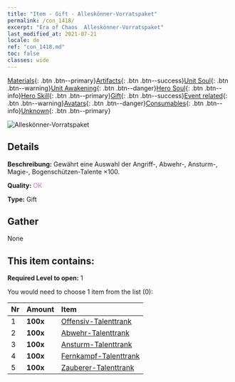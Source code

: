 ```yaml
---
title: "Item - Gift - Alleskönner-Vorratspaket"
permalink: /con_1418/
excerpt: "Era of Chaos  Alleskönner-Vorratspaket"
last_modified_at: 2021-07-21
locale: de
ref: "con_1418.md"
toc: false
classes: wide
---
```

 [Materials](/ItemsDE/){: .btn .btn--primary}[Artifacts](/ItemsDE/Artifacts/){: .btn .btn--success}[Unit Soul](/ItemsDE/UnitSoul/){: .btn .btn--warning}[Unit Awakening](/ItemsDE/UnitAwakening/){: .btn .btn--danger}[Hero Soul](/ItemsDE/HeroSoul/){: .btn .btn--info}[Hero Skill](/ItemsDE/HeroSkill/){: .btn .btn--primary}[Gift](/ItemsDE/Gift/){: .btn .btn--success}[Event related](/ItemsDE/Events/){: .btn .btn--warning}[Avatars](/ItemsDE/Avatars/){: .btn .btn--danger}[Consumables](/ItemsDE/Consumables/){: .btn .btn--info}[Unknown](/ItemsDE/Unknown/){: .btn .btn--primary}

 ![Alleskönner-Vorratspaket](/images/t/i_907032.png)

## Details
 **Beschreibung:** Gewährt eine Auswahl der Angriff-, Abwehr-, Ansturm-, Magie-, Bogenschützen-Talente ×100.

 **Quality:** <span style="color: #DA70D6">OK</span>

 **Type:** Gift

## Gather

  None

## This item contains:

 **Required Level to open:** 1

 You would need to choose 1 item from the list (0):

  | Nr | Amount |     Item    |
  |:---|:-------|:------------|
  | 1 |  **100x** | [Offensiv-Talenttrank](/ItemsDE/con_786/) |  | 
  | 2 |  **100x** | [Abwehr-Talenttrank](/ItemsDE/con_787/) |  | 
  | 3 |  **100x** | [Ansturm-Talenttrank](/ItemsDE/con_788/) |  | 
  | 4 |  **100x** | [Fernkampf-Talenttrank](/ItemsDE/con_789/) |  | 
  | 5 |  **100x** | [Zauberer-Talenttrank](/ItemsDE/con_790/) |  | 
